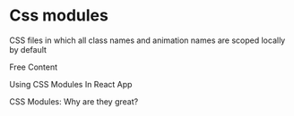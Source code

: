 # Css modules

CSS files in which all class names and animation names are scoped locally by default

<ResourceGroupTitle>Free Content</ResourceGroupTitle>

<BadgeLink badgeText='Read' colorScheme="yellow" href='https://medium.com/@ralph1786/using-css-modules-in-react-app-c2079eadbb87'>Using CSS Modules In React App</BadgeLink>

<BadgeLink badgeText='Watch' href='https://www.youtube.com/watch?v=pKMWU9OrA2s'>CSS Modules: Why are they great?</BadgeLink>

